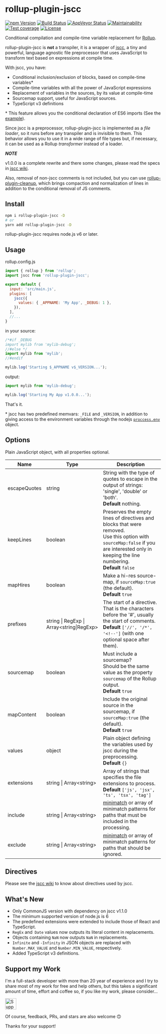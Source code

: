 # rollup-plugin-jscc

[![npm Version][npm-badge]][npm-url]
[![Build Status][build-badge]][build-url]
[![AppVeyor Status][wbuild-badge]][wbuild-url]
[![Maintainability][climate-badge]][climate-url]
[![Test coverage][codecov-badge]][codecov-url]
[![License][license-badge]][license-url]

Conditional compilation and compile-time variable replacement for [Rollup](http://rollupjs.org/).

rollup-plugin-jscc is **not** a transpiler, it is a wrapper of [jscc](https://github.com/aMarCruz/jscc), a tiny and powerful, language agnostic file preprocessor that uses JavaScript to transform text based on expressions at compile time.

With jscc, you have:

- Conditional inclusion/exclusion of blocks, based on compile-time variables*
- Compile-time variables with all the power of JavaScript expressions
- Replacement of variables in the sources, by its value at compile-time
- Sourcemap support, useful for JavaScript sources.
- TypeScript v3 definitions

\* This feature allows you the conditional declaration of ES6 imports (See the [example](#example)).

Since jscc is a preprocessor, rollup-plugin-jscc is implemented as a _file loader_, so it runs before any transpiler and is invisible to them. This behavior allows you to use it in a wide range of file types but, if necessary, it can be used as a Rollup _transformer_ instead of a loader.

_**NOTE**_

v1.0.0 is a complete rewrite and there some changes, please read the specs in [jscc wiki](https://github.com/aMarCruz/jscc/wiki).

Also, removal of non-jscc comments is not included, but you can use [rollup-plugin-cleanup](https://github.com/aMarCruz/rollup-plugin-cleanup), which brings compaction and normalization of lines in addition to the conditional removal of JS comments.

## Install

```bash
npm i rollup-plugin-jscc -D
# or
yarn add rollup-plugin-jscc -D
```

rollup-plugin-jscc requires node.js v6 or later.

## Usage

rollup.config.js

```js
import { rollup } from 'rollup';
import jscc from 'rollup-plugin-jscc';

export default {
  input: 'src/main.js',
  plugins: [
    jscc({
      values: { _APPNAME: 'My App', _DEBUG: 1 },
    }),
  ],
  //...
}
```

in your source:

```js
/*#if _DEBUG
import mylib from 'mylib-debug';
//#else */
import mylib from 'mylib';
//#endif

mylib.log('Starting $_APPNAME v$_VERSION...');
```

output:

```js
import mylib from 'mylib-debug';

mylib.log('Starting My App v1.0.0...');
```

That's it.

\* jscc has two predefined memvars: `_FILE` and `_VERSION`, in addition to giving access to the environment variables through the nodejs [`proccess.env`](https://nodejs.org/api/process.html#process_process_env) object.

## Options

Plain JavaScript object, with all properties optional.

Name         | Type            | Description
------------ | --------------- | -----------
escapeQuotes | string          | String with the type of quotes to escape in the output of strings: 'single', 'double' or 'both'.<br>**Default** nothing.
keepLines    | boolean         | Preserves the empty lines of directives and blocks that were removed.<br>Use this option with `sourceMap:false` if you are interested only in keeping the line numbering.<br>**Default** `false`
mapHires     | boolean         | Make a hi-res source-map, if `sourceMap:true` (the default).<br>**Default** `true`
prefixes     | string &vert; RegExp &vert;<br>Array&lt;string&vert;RegExp&gt; | The start of a directive. That is the characters before the '#', usually the start of comments.<br>**Default** `['//', '/*', '<!--']` (with one optional space after them).
sourcemap    | boolean         | Must include a sourcemap?<br>Should be the same value as the property `sourcemap` of the Rollup output.<br>**Default** `true`
mapContent   | boolean         | Include the original source in the sourcemap, if `sourceMap:true` (the default).<br>**Default** `true`
values       | object          | Plain object defining the variables used by jscc during the preprocessing.<br>**Default** `{}`
extensions   | string &vert; Array&lt;string&gt; | Array of strings that specifies the file extensions to process.<br>**Default** `['js', 'jsx', 'ts', 'tsx', 'tag']`
include      | string &vert; Array&lt;string&gt; | [minimatch](https://github.com/isaacs/minimatch) or array of minimatch patterns for paths that must be included in the processing.
exclude      | string &vert; Array&lt;string&gt; | [minimatch](https://github.com/isaacs/minimatch) or array of minimatch patterns for paths that should be ignored.

## Directives

Please see the [jscc wiki](https://github.com/aMarCruz/jscc/wiki) to know about directives used by jscc.

## What's New

- Only CommonJS version with dependency on jscc v1.1.0
- The minimum supported version of node.js is 6
- The predefined extensions were extended to include those of React and TypeScript.
- `RegEx` and` Date` values now outputs its literal content in replacements.
- Objects containing `NaN` now outputs `NaN` in replacements.
- `Infinite` and `-Infinity` in JSON objects are replaced with `Number.MAX_VALUE` and `Number.MIN_VALUE`, respectively.
- Added TypeScript v3 definitions.

## Support my Work

I'm a full-stack developer with more than 20 year of experience and I try to share most of my work for free and help others, but this takes a significant amount of time, effort and coffee so, if you like my work, please consider...

[<img src="https://amarcruz.github.io/images/kofi_blue.png" height="36" title="Support Me on Ko-fi" />][kofi-url]

Of course, feedback, PRs, and stars are also welcome 🙃

Thanks for your support!

[npm-badge]:      https://img.shields.io/npm/v/rollup-plugin-jscc.svg
[npm-url]:        https://www.npmjs.com/package/rollup-plugin-jscc
[build-badge]:    https://img.shields.io/travis/aMarCruz/rollup-plugin-jscc.svg
[build-url]:      https://travis-ci.org/aMarCruz/rollup-plugin-jscc
[wbuild-badge]:   https://img.shields.io/appveyor/ci/aMarCruz/rollup-plugin-jscc/master.svg?style=flat-square
[wbuild-url]:     https://ci.appveyor.com/project/aMarCruz/rollup-plugin-jscc/branch/master
[climate-badge]:  https://api.codeclimate.com/v1/badges/896211f2169f2c1dcd62/maintainability
[climate-url]:    https://codeclimate.com/github/aMarCruz/rollup-plugin-jscc/maintainability
[codecov-badge]:  https://codecov.io/gh/aMarCruz/rollup-plugin-jscc/branch/master/graph/badge.svg
[codecov-url]:    https://codecov.io/gh/aMarCruz/rollup-plugin-jscc
[license-badge]:  https://img.shields.io/npm/l/express.svg
[license-url]:    https://github.com/aMarCruz/rollup-plugin-jscc/blob/master/LICENSE
[kofi-url]:       https://ko-fi.com/C0C7LF7I
